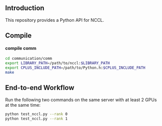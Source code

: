 ## Introduction

This repository provides a Python API for NCCL.

## Compile
#### compile comm
```bash
cd communication/comm
export LIBRARY_PATH=/path/to/nccl:$LIBRARY_PATH
export CPLUS_INCLUDE_PATH=/path/to/Python.h:$CPLUS_INCLUDE_PATH
make
```
## End-to-end Workflow

Run the following two commands on the same server with at least 2 GPUs at the same time:
```bash
python test_nccl.py --rank 0
python test_nccl.py --rank 1
```